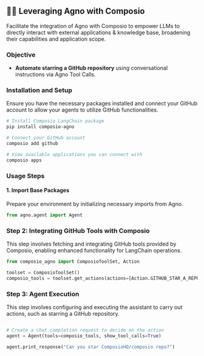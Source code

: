 ## 🚀🔗 Leveraging Agno with Composio

Facilitate the integration of Agno with Composio to empower LLMs to directly interact with external applications & knowledge base, broadening their capabilities and application scope.

### Objective

- **Automate starring a GitHub repository** using conversational instructions via Agno Tool Calls.

### Installation and Setup

Ensure you have the necessary packages installed and connect your GitHub account to allow your agents to utilize GitHub functionalities.

```bash
# Install Composio LangChain package
pip install composio-agno

# Connect your GitHub account
composio add github

# View available applications you can connect with
composio apps
```

### Usage Steps

#### 1. Import Base Packages

Prepare your environment by initializing necessary imports from Agno.

```python
from agno.agent import Agent
```

### Step 2: Integrating GitHub Tools with Composio

This step involves fetching and integrating GitHub tools provided by Composio, enabling enhanced functionality for LangChain operations.
```python
from composio_agno import ComposioToolSet, Action

toolset = ComposioToolSet()
composio_tools = toolset.get_actions(actions=[Action.GITHUB_STAR_A_REPOSITORY_FOR_THE_AUTHENTICATED_USER])
```

### Step 3: Agent Execution

This step involves configuring and executing the assistant to carry out actions, such as starring a GitHub repository.

```python

# Create a chat completion request to decide on the action
agent = Agent(tools=composio_tools, show_tool_calls=True)

agent.print_response("Can you star ComposioHQ/composio repo?")
```